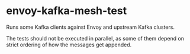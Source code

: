 # envoy-kafka-mesh-test

Runs some Kafka clients against Envoy and upstream Kafka clusters.

The tests should not be executed in parallel, as some of them depend on strict ordering of how the messages get appended.
